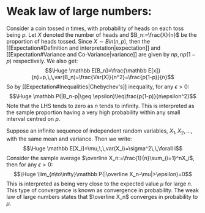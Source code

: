 # Weak law of large numbers:

Consider a coin tossed $n$ times, with probability of heads on each toss being $p$. Let $X$ denoted the number of heads and $B_n:=\frac{X}{n}$ be the proportion of heads tossed. Since $X\sim Bin(n,p)$, then the [[Expectation#Definition and interpretation|expectation]] and [[Expectation#Variance and Co-Variance|variance]] are given by $np,np(1-p)$ respectively. We also get:$$\Huge \mathbb E[B_n]=\frac{\mathbb E[x]}{n}=p,\,\,var(B_n)=\frac{Var(X)}{n^2}=\frac{p(1-p)}{n}$$
So by [[Expectation#Inequalities|Chebychev's]] inequality, for any $\epsilon>0$:$$\Huge \mathbb P(|B_n-p|\geq \epsilon)\leq\frac{p(1-p)}{n\epsilon^2}$$
Note that the LHS tends to zero as $n$ tends to infinity. This is interpreted as the sample proportion having a very high probability within any small interval centred on $p$.

Suppose an infinite sequence of independent random variables, $X_1,X_2,\dots$, with the same mean and variance. Then we write:$$\Huge \mathbb E[X_i]=\mu,\,\,var(X_i)=\sigma^2\,\,\forall i$$
Consider the sample average $\overline X_n:=\frac{1}{n}\sum_{i=1}^nX_i$, then for any $\epsilon>0$:$$\Huge \lim_{n\to\infty}\mathbb P(|\overline X_n-\mu|>\epsilon)=0$$
This is interpreted as being very close to the expected value $\mu$ for large $n$. This type of convergence is known as convergence in probability. The weak law of large numbers states that $\overline X_n$ converges in probability to $\mu$.